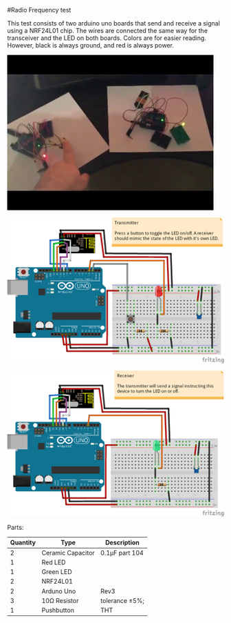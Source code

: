 #Radio Frequency test

This test consists of two arduino uno boards that send and receive a signal using a NRF24L01 chip. The wires are connected the same way for the transceiver and the LED on both boards. Colors are for easier reading. However, black is always ground, and red is always power.

[![Working Demonstration Video](demo.jpg)](http://youtu.be/K33vYQWaf7E)

![Transmitter Breadboard](transmitter_bb.png)


![Receiver Breadboard](receiver_bb.png)

Parts:

| Quantity | Type | Description |
| --- | --- | --- |
| 2 | Ceramic Capacitor | 0.1µF part 104 |
| 1 | Red LED | |
| 1 | Green LED | |
| 2 | NRF24L01 | |
| 2 | Arduno Uno | Rev3 |
| 3 | 10Ω Resistor | tolerance ±5%; |
| 1 | Pushbutton | THT |